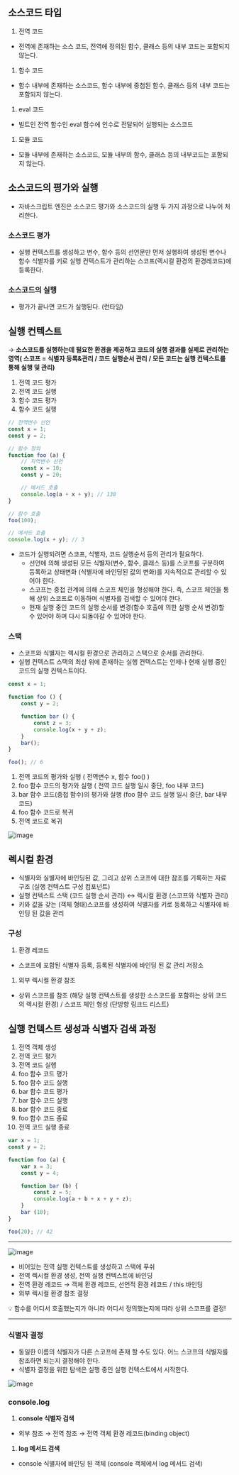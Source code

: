## 소스코드 타입

1. 전역 코드
- 전역에 존재하는 소스 코드, 전역에 정의된 함수, 클래스 등의 내부 코드는 포함되지 않는다.
1. 함수 코드
- 함수 내부에 존재하는 소스코드, 함수 내부에 중첩된 함수, 클래스 등의 내부 코드는 포함되지 않는다.
1. eval 코드
- 빌트인 전역 함수인 eval 함수에 인수로 전달되어 실행되는 소스코드
1. 모듈 코드
- 모듈 내부에 존재하는 소스코드, 모듈 내부의 함수, 클래스 등의 내부코드는 포함되지 않는다.

## 소스코드의 평가와 실행

- 자바스크립트 엔진은 소스코드 평가와 소스코드의 실행 두 가지 과정으로 나누어 처리한다.

### 소스코드 평가

- 실행 컨텍스트를 생성하고 변수, 함수 등의 선언문만 먼저 실행하여 생성된 변수나 함수 식별자를 키로 실행 컨텍스트가 관리하는 스코프(렉시컬 환경의 환경레코드)에 등록한다.

### 소스코드의 실행

- 평가가 끝나면 코드가 실행된다. (런타임)

## 실행 컨텍스트

→ **소스코드를 실행하는데 필요한 환경을 제공하고 코드의 실행 결과를 실제로 관리하는 영역( 스코프 = 식별자 등록&관리 / 코드 실행순서 관리 / 모든 코드는 실행 컨텍스트를 통해 실행 및 관리)**

1. 전역 코드 평가
2. 전역 코드 실행
3. 함수 코드 평가
4. 함수 코드 실행

```jsx
// 전역변수 선언
const x = 1;
const y = 2;

// 함수 정의
function foo (a) {
    // 지역변수 선언
    const x = 10;
    const y = 20;

    // 메서드 호출
    console.log(a + x + y); // 130
}

// 함수 호출
foo(100);

// 메서드 호출
console.log(x + y); // 3
```

- 코드가 실행되려면 스코프, 식별자, 코드 실행순서 등의 관리가 필요하다.
    - 선언에 의해 생성된 모든 식별자(변수, 함수, 클래스 등)를 스코프를 구분하여 등록하고 상태변화 (식별자에 바인딩된 값의 변화)를 지속적으로 관리할 수 있어야 한다.
    - 스코프는 중첩 관계에 의해 스코프 체인을 형성해야 한다. 즉, 스코프 체인을 통해 상위 스코프로 이동하며 식별자를 검색할 수 있어야 한다.
    - 현재 실행 중인 코드의 실행 순서를 변경(함수 호출에 의한 실행 순서 변경)할 수 있어야 하며 다시 되돌아갈 수 있어야 한다.

### 스택

- 스코프와 식별자는 렉시컬 환경으로 관리하고 스택으로 순서를 관리한다.
- 실행 컨텍스트 스택의 최상 위에 존재하는 실행 컨텍스트는 언제나 현재 실행 중인 코드의 실행 컨텍스트이다.

```jsx
const x = 1;

function foo () {
    const y = 2;

    function bar () {
        const z = 3;
        console.log(x + y + z);
    }
    bar();
}

foo(); // 6
```

1. 전역 코드의 평가와 실행 ( 전역변수 x, 함수 foo() )
2. foo 함수 코드의 평가와 실행 ( 전역 코드 실행 일시 중단, foo 내부 코드)
3. bar 함수 코드(중첩 함수)의 평가와 실행 (foo 함수 코드 실행 일시 중단, bar 내부 코드)
4. foo 함수 코드로 복귀
5. 전역 코드로 복귀

![image](https://user-images.githubusercontent.com/109953972/222672031-ae8d6556-a84e-4451-9e03-00bc555511b8.png)

## 렉시컬 환경

- 식별자와 실별자에 바인딩된 값, 그리고 상위 스코프에 대한 참조를 기록하는 자료구조 (실행 컨텍스트 구성 컴포넌트)
- 실행 컨텍스트 스택 (코드 실행 순서 관리) ↔ 렉시컬 환경 (스코프와 식별자 관리)
- 키와 값을 갖는 (객체 형태)스코프를 생성하여 식별자를 키로 등록하고 식별자에 바인딩 된 값을 관리

### 구성

1. 환경 레코드
- 스코프에 포함된 식별자 등록, 등록된 식별자에 바인딩 된 값 관리 저장소
1. 외부 렉시컬 환경 참조
- 상위 스코프를 참조 (해당 실행 컨텍스트를 생성한 소스코드를 포함하는 상위 코드의 렉시컬 환경) / 스코프 체인 형성 (단방향 링크드 리스트)

## 실행 컨텍스트 생성과 식별자 검색 과정

1. 전역 객체 생성
2. 전역 코드 평가
3. 전역 코드 실행
4. foo 함수 코드 평가
5. foo 함수 코드 실행
6. bar 함수 코드 평가
7. bar 함수 코드 실행
8. bar 함수 코드 종료
9. foo 함수 코드 종료
10. 전역 코드 실행 종료

```jsx
var x = 1;
const y = 2;

function foo (a) {
    var x = 3;
    const y = 4;

    function bar (b) {
        const z = 5;
        console.log(a + b + x + y + z);
    }
    bar (10);
}

foo(20); // 42
```

---

![image](https://user-images.githubusercontent.com/109953972/222671990-ddc836bc-f802-4adf-bf23-44963e24694d.png)

- 비어있는 전역 실행 컨텍스트를 생성하고 스택에 푸쉬
- 전역 렉시컬 환경 생성, 전역 실행 컨텍스트에 바인딩
- 전역 환경 레코드 → 객체 환경 레코드, 선언적 환경 레코드 / this 바인딩
- 외부 렉시컬 환경 참조 결정

💡 함수를 어디서 호출했는지가 아니라 어디서 정의했는지에 따라 상위 스코프를 결정!

---

### 식별자 결정

- 동일한 이름의 식별자가 다른 스코프에 존재 할 수도 있다. 어느 스코프의 식별자를 참조하면 되는지 결정해야 한다.
- 식별자 결정을 위한 탐색은 실행 중인 실행 컨텍스트에서 시작한다.

![image](https://user-images.githubusercontent.com/109953972/222671959-8425e60d-84cc-477b-b17f-c1960299374a.png)

### console.log

1. **console 식별자 검색**
- 외부 참조 → 전역 참조 → 전역 객체 환경 레코드(binding object)
1. **log 메서드 검색**
- console 식별자에 바인딩 된 객체 (console 객체에서 log 메서드 검색)